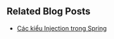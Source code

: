 ## Related Blog Posts

- [Các kiểu Injection trong Spring](https://dirtyhands.me/cac-kieu-injection-trong-spring/)
